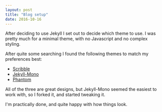 ```yaml
---
layout: post
title: "Blog setup"
date: 2016-10-16
---
```


After deciding to use Jekyll I set out to decide which theme to use.
I was pretty much for a minimal theme, with no Javascript and no complex styling.

After quite some searching I found the following themes to match my preferences best:

* [Scribble](https://github.com/muan/scribble)
* [Jekyll-Mono](https://github.com/AkshayAgarwal007/Jekyll-Mono)
* [Phantom](https://github.com/jamigibbs/phantom)

All of the three are great designs, but Jekyll-Mono seemed the easiest to work with, so I forked it, and started tweaking it.

I'm practically done, and quite happy with how things look. 